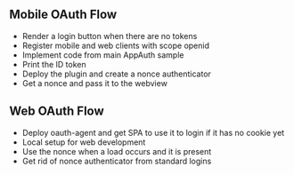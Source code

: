 ## Mobile OAuth Flow

- Render a login button when there are no tokens
- Register mobile and web clients with scope openid
- Implement code from main AppAuth sample
- Print the ID token
- Deploy the plugin and create a nonce authenticator
- Get a nonce and pass it to the webview

## Web OAuth Flow

- Deploy oauth-agent and get SPA to use it to login if it has no cookie yet
- Local setup for web development
- Use the nonce when a load occurs and it is present
- Get rid of nonce authenticator from standard logins
